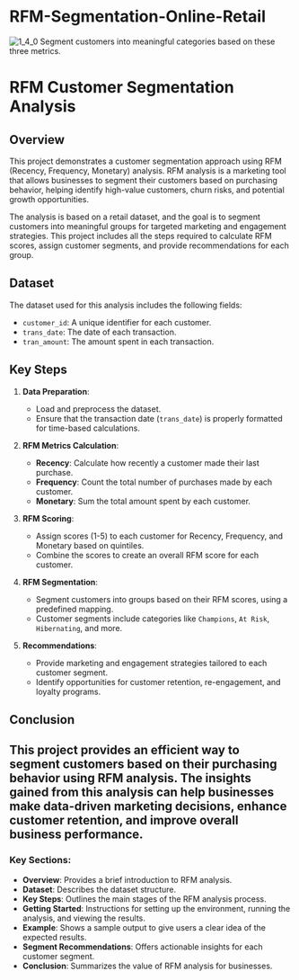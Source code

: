 # RFM-Segmentation-Online-Retail
![1_4_0](https://github.com/user-attachments/assets/d2258444-5f67-4496-bfcb-aa52d0c609d2)
Segment customers into meaningful categories based on these three metrics.
# RFM Customer Segmentation Analysis

## Overview

This project demonstrates a customer segmentation approach using RFM (Recency, Frequency, Monetary) analysis. RFM analysis is a marketing tool that allows businesses to segment their customers based on purchasing behavior, helping identify high-value customers, churn risks, and potential growth opportunities.

The analysis is based on a retail dataset, and the goal is to segment customers into meaningful groups for targeted marketing and engagement strategies. This project includes all the steps required to calculate RFM scores, assign customer segments, and provide recommendations for each group.

## Dataset

The dataset used for this analysis includes the following fields:
- `customer_id`: A unique identifier for each customer.
- `trans_date`: The date of each transaction.
- `tran_amount`: The amount spent in each transaction.

## Key Steps

1. **Data Preparation**:
    - Load and preprocess the dataset.
    - Ensure that the transaction date (`trans_date`) is properly formatted for time-based calculations.
    
2. **RFM Metrics Calculation**:
    - **Recency**: Calculate how recently a customer made their last purchase.
    - **Frequency**: Count the total number of purchases made by each customer.
    - **Monetary**: Sum the total amount spent by each customer.

3. **RFM Scoring**:
    - Assign scores (1-5) to each customer for Recency, Frequency, and Monetary based on quintiles.
    - Combine the scores to create an overall RFM score for each customer.

4. **RFM Segmentation**:
    - Segment customers into groups based on their RFM scores, using a predefined mapping.
    - Customer segments include categories like `Champions`, `At Risk`, `Hibernating`, and more.

5. **Recommendations**:
    - Provide marketing and engagement strategies tailored to each customer segment.
    - Identify opportunities for customer retention, re-engagement, and loyalty programs.
  
## Conclusion

This project provides an efficient way to segment customers based on their purchasing behavior using RFM analysis. The insights gained from this analysis can help businesses make data-driven marketing decisions, enhance customer retention, and improve overall business performance.
---

### Key Sections:
- **Overview**: Provides a brief introduction to RFM analysis.
- **Dataset**: Describes the dataset structure.
- **Key Steps**: Outlines the main stages of the RFM analysis process.
- **Getting Started**: Instructions for setting up the environment, running the analysis, and viewing the results.
- **Example**: Shows a sample output to give users a clear idea of the expected results.
- **Segment Recommendations**: Offers actionable insights for each customer segment.
- **Conclusion**: Summarizes the value of RFM analysis for businesses.
